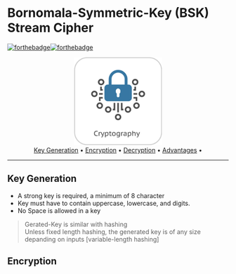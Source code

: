 # Bornomala-Symmetric-Key (BSK) Stream Cipher
[![forthebadge](https://forthebadge.com/images/badges/made-with-c-plus-plus.svg)](https://forthebadge.com)[![forthebadge](https://forthebadge.com/images/badges/built-with-love.svg)](https://forthebadge.com)

<p align = "center">
<img src = "images/crypto.jpg" width = "200"> <br> 
<a href="#key_generation">Key Generation</a> • <a href="#encryption">Encryption</a> • <a href="#decryption">Decryption</a> • <a href="#advantages">Advantages</a> •
</p>

---
Key Generation
---

- A strong key is required, a minimum of 8 character
- Key must have to contain uppercase, lowercase, and digits. 
- No Space is allowed in a key

> Gerated-Key is similar with hashing <br>
> Unless fixed length hashing, the generated key is of any size depanding on inputs [variable-length hashing]

Encryption
--------
